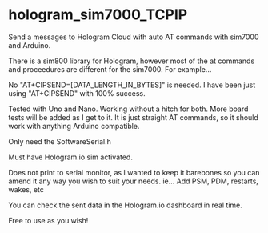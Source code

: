 
# hologram_sim7000_TCPIP
Send a messages to Hologram Cloud with auto AT commands with sim7000 and Arduino.

There is a sim800 library for Hologram, however most of the at commands and proceedures
are different for the sim7000. For example...

No "AT+CIPSEND=[DATA_LENGTH_IN_BYTES]" is needed. I have been just using "AT+CIPSEND" with
100% success. 

Tested with Uno and Nano. Working without a hitch for both. More board tests will be
added as I get to it. It is just straight AT commands, so it should work with anything
Arduino compatible.

Only need the SoftwareSerial.h

Must have Hologram.io sim activated.

Does not print to serial monitor, as I wanted to keep it barebones so you can
amend it any way you wish to suit your needs.
ie... Add PSM, PDM, restarts, wakes, etc

You can check the sent data in the
Hologram.io dashboard in real time.

Free to use as you wish!
